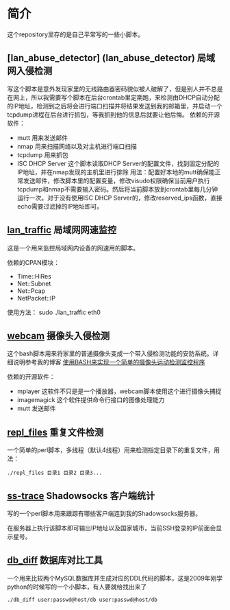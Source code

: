 # 简介

这个repository里存的是自己平常写的一些小脚本。

## [lan_abuse_detector] (lan_abuse_detector) 局域网入侵检测
写这个脚本是意外发现家里的无线路由器密码貌似被人破解了，但是别人并不总是在网上，所以我需要写个脚本在后台crontab里定期跑，来检测由DHCP自动分配的IP地址，检测到之后将会进行端口扫描并将结果发送到我的邮箱里，并启动一个tcpdump进程在后台进行抓包，等我抓到他的信息后就要让他后悔。
依赖的开源软件：
* mutt 用来发送邮件
* nmap 用来扫描网络以及对主机进行端口扫描
* tcpdump 用来抓包
* ISC DHCP Server 这个脚本读取DHCP Server的配置文件，找到固定分配的IP地址，并在nmap发现的主机里进行排除
用法：配置好本地的mutt确保能正常发送邮件，修改脚本里的配置变量，修改visudo权限确保当前用户执行tcpdump和nmap不需要输入密码。然后将当前脚本放到crontab里每几分钟运行一次。对于没有使用ISC DHCP Server的，修改reserved_ips函数，直接echo需要过滤掉的IP地址即可。


## [lan_traffic](lan_traffic) 局域网网速监控
这是一个用来监控局域网内设备的网速用的脚本。

依赖的CPAN模块：
* Time::HiRes
* Net::Subnet
* Net::Pcap 
* NetPacket::IP

使用方法：
    sudo ./lan_traffic eth0


## [webcam](webcam) 摄像头入侵检测
这个bash脚本用来将家里的普通摄像头变成一个带入侵检测功能的安防系统。详细说明参考我的博客 [使用BASH来实现一个简单的摄像头运动检测监控程序](http://chou.it/2014/02/bash-web-camera-capture-and-motion-detect/)

依赖的开源软件：
* mplayer 这软件不只是是一个播放器，webcam脚本使用这个进行摄像头捕捉
* imagemagick 这个软件提供命令行接口的图像处理能力
* mutt 发送邮件


## [repl_files](repl_files) 重复文件检测
一个简单的perl脚本，多线程（默认4线程）用来检测指定目录下的重复文件，用法：

```
./repl_files 目录1 目录2 目录3...
```


## [ss-trace](ss-trace) Shadowsocks 客户端统计
写的一个perl脚本用来跟踪有哪些客户端连到我的Shadowsocks服务器。

在服务器上执行该脚本即可输出IP地址以及国家城市，当前SSH登录的IP前面会显示星号。

## [db_diff](db_diff) 数据库对比工具
一个用来比较两个MySQL数据库并生成对应的DDL代码的脚本，这是2009年刚学python的时候写的一个小脚本，有人要就给找出来了
```
./db_diff user:passwd@host/db user:passwd@host/db
```
